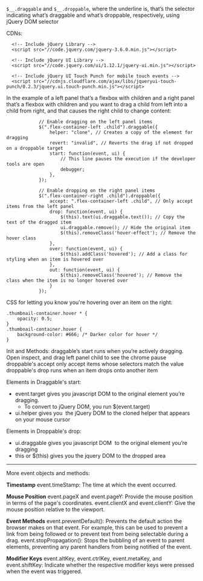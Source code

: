 `$__.draggable` and `$__.droppable`, where the underline is, that’s the selector indicating what’s draggable and what’s droppable, respectively, using jQuery DOM selector

CDNs:
```
  <!-- Include jQuery Library -->
  <script src="//code.jquery.com/jquery-3.6.0.min.js"></script>

  <!-- Include jQuery UI Library -->
  <script src="//code.jquery.com/ui/1.12.1/jquery-ui.min.js"></script>

  <!-- Include jQuery UI Touch Punch for mobile touch events -->
  <script src="//cdnjs.cloudflare.com/ajax/libs/jqueryui-touch-punch/0.2.3/jquery.ui.touch-punch.min.js"></script>
```


In the example of a left panel that’s a flexbox with children and a right panel that’s a flexbox with children and you want to drag a child from left into a child from right, and that causes the right child to change content:

```
            // Enable dragging on the left panel items  
            $(".flex-container-left .child").draggable({  
                helper: "clone", // Creates a copy of the element for dragging  
                revert: "invalid", // Reverts the drag if not dropped on a droppable target  
                start: function(event, ui) {  
                    // This line pauses the execution if the developer tools are open  
                    debugger;  
                },  
            });  
  
            // Enable dropping on the right panel items  
            $(".flex-container-right .child").droppable({  
                accept: ".flex-container-left .child", // Only accept items from the left panel  
                drop: function(event, ui) {  
                    $(this).text(ui.draggable.text()); // Copy the text of the dragged item  
                    ui.draggable.remove(); // Hide the original item  
                    $(this).removeClass('hover-effect'); // Remove the hover class  
                },  
                over: function(event, ui) {  
                    $(this).addClass('hovered'); // Add a class for styling when an item is hovered over  
                },  
                out: function(event, ui) {  
                    $(this).removeClass('hovered'); // Remove the class when the item is no longer hovered over  
                }  
            });
```

CSS for letting you know you're hovering over an item on the right:
```
.thumbnail-container.hover * {  
    opacity: 0.5;  
}  
.thumbnail-container.hover {  
    background-color: #666; /* Darker color for hover */  
}
```

Init and Methods:
draggable’s start runs when you’re actively dragging. Open inspect, and drag left panel child to see the chrome pause
droppable's accept only accept items whose selectors match the value
droppable's drop runs when an item drops onto another item

Elements in Draggable's start:
- event.target gives you javascript DOM to the original element you’re dragging.
	- To convert to jQuery DOM, you run $(event.target)
- ui.helper gives you  the jQuery DOM to the cloned helper that appears on your mouse cursor

Elements in Droppable's drop:
- ui.draggable gives you javascript DOM  to the original element you’re dragging
- this or $(this) gives you the jquery DOM to the dropped area

---

More event objects and methods:


**Timestamp**
event.timeStamp: The time at which the event occurred.

**Mouse Position**
event.pageX and event.pageY: Provide the mouse position in terms of the page's coordinates.
event.clientX and event.clientY: Give the mouse position relative to the viewport.

**Event Methods**
event.preventDefault(): Prevents the default action the browser makes on that event. For example, this can be used to prevent a link from being followed or to prevent text from being selectable during a drag.
event.stopPropagation(): Stops the bubbling of an event to parent elements, preventing any parent handlers from being notified of the event.

**Modifier Keys**
event.altKey, event.ctrlKey, event.metaKey, and event.shiftKey: Indicate whether the respective modifier keys were pressed when the event was triggered.